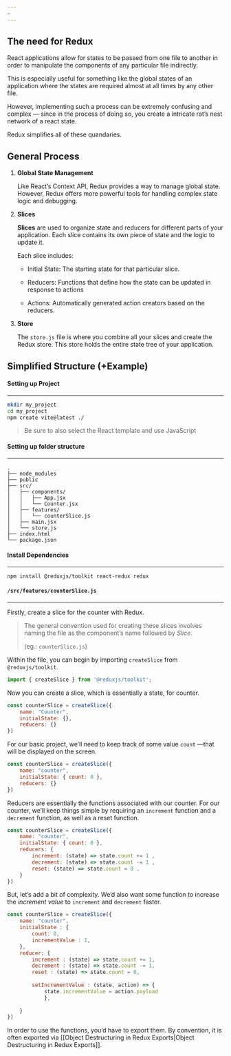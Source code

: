 ```yaml
---
~
---
```


## **The need for Redux**

React applications allow for states to be passed from one file to another in order to manipulate the components of any particular file indirectly. 

This is especially useful for something like the global states of an application where the states are required almost at all times by any other file.

However, implementing such a process can be extremely confusing and complex — since in the process of doing so, you create a intricate rat’s nest network of a react state.

Redux simplifies all of these quandaries.

## **General Process**

1. **Global State Management**
	
	Like React’s Context API, Redux provides a way to manage global state. However, Redux offers more powerful tools for handling complex state logic and debugging.
	
	
2. **Slices**
    
    **Slices** are used to organize state and reducers for different parts of your application. Each slice contains its own piece of state and the logic to update it.
      
    Each slice includes:
    
	- Initial State:
		  The starting state for that particular slice.
		  
	- Reducers: 
		  Functions that define how the state can be updated in response to actions
		  
	- Actions: 
			Automatically generated action creators based on the reducers.
		  
		  
3. **Store**
	
	The `store.js` file is where you combine all your slices and create the Redux store. This store holds the entire state tree of your application.
	



## **Simplified Structure** (+Example)

#### **Setting up Project**
---
```bash
mkdir my_project
cd my_project
npm create vite@latest ./
```
>
>	Be sure to also select the React template and use JavaScript
>


#### **Setting up folder structure**
---
```
.
├── node_modules
├── public
├── src/
│   ├── components/
│   │   ├── App.jsx
│   │   └── Counter.jsx
│   ├── features/
│   │   └── counterSlice.js
│   ├── main.jsx
│   └── store.js
├── index.html
└── package.json
```


#### **Install Dependencies**
---
```bash
npm install @reduxjs/toolkit react-redux redux
```


#### **`/src/features/counterSlice.js`**
---
Firstly, create a slice for the counter with Redux. 

>
>	The general convention used for creating these slices involves naming the file as the component’s name followed by *Slice*.
>	
>	(eg.: `counterSlice.js`)
>	

Within the file, you can begin by importing `createSlice` from `@reduxjs/toolkit`.

```javascript
import { createSlice } from '@reduxjs/toolkit';
```

Now you can create a slice, which is essentially a state, for counter.

```javascript
const counterSlice = createSlice({
	name: "Counter",
	initialState: {},
	reducers: {}
})
```

For our basic project, we’ll need to keep track of some value `count` —that will be displayed on the screen.   

```javascript
const counterSlice = createSlice({
	name: "counter",
	initialState: { count: 0 },
	reducers: {}
})
```

Reducers are essentially the functions associated with our counter. For our counter, we’ll keep things simple by requiring an `increment` function and a `decrement` function, as well as a reset function.

```javascript
const counterSlice = createSlice({
	name: "counter",
	initialState: { count: 0 },
	reducers: {
		increment: (state) => state.count += 1 ,
		decrement: (state) => state.count -= 1 ,
		reset: (state) => state.count = 0 ,
	}
})
```

But, let’s add a bit of complexity. We’d also want some function to increase the *increment value* to `increment` and `decrement` faster.

```javascript
const counterSlice = createSlice({
	name: "counter",
	initialState : { 
		count: 0,
		incrementValue : 1,
	},
	reducer: {
		increment : (state) => state.count += 1,
		decrement : (state) => state.count -= 1,
		reset : (state) => state.count = 0,
		
		setIncrementValue : (state, action) => {
			state.incrementValue = action.payload
			},
		
	}
})
```

In order to use the functions, you’d have to export them. By convention, it is often exported via [[Object Destructuring in Redux Exports|Object Destructuring in Redux Exports]]. 

